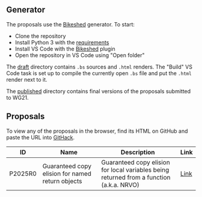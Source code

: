 ## Generator

The proposals use the [Bikeshed](https://tabatkins.github.io/bikeshed) generator. To start:

- Clone the repository
- Install Python 3 with the [requirements](generator/requirements.txt)
- Install VS Code with the [Bikeshed](https://marketplace.visualstudio.com/items?itemName=kainino.bikeshed) plugin
- Open the repository in VS Code using "Open folder"

The [draft](draft) directory contains `.bs` sources and `.html` renders. The "Build" VS Code task is set up to compile the currently open `.bs` file and put the `.html` render next to it.

The [published](published) directory contains final versions of the proposals submitted to WG21.

## Proposals

To view any of the proposals in the browser, find its HTML on GitHub and paste the URL into [GitHack](https://raw.githack.com).

| ID      | Name                                             | Description                                                  | Link                                                         |
| ------- | ------------------------------------------------ | ------------------------------------------------------------ | ------------------------------------------------------------ |
| P2025R0 | Guaranteed copy elision for named return objects | Guaranteed copy elision for local variables being returned from a function (a.k.a. NRVO) | [Link](https://rawcdn.githack.com/Anton3/cpp-proposals/db611c48ca00752969ea03f2d39ef77e5a11e132/draft/d2025r0.html) |

